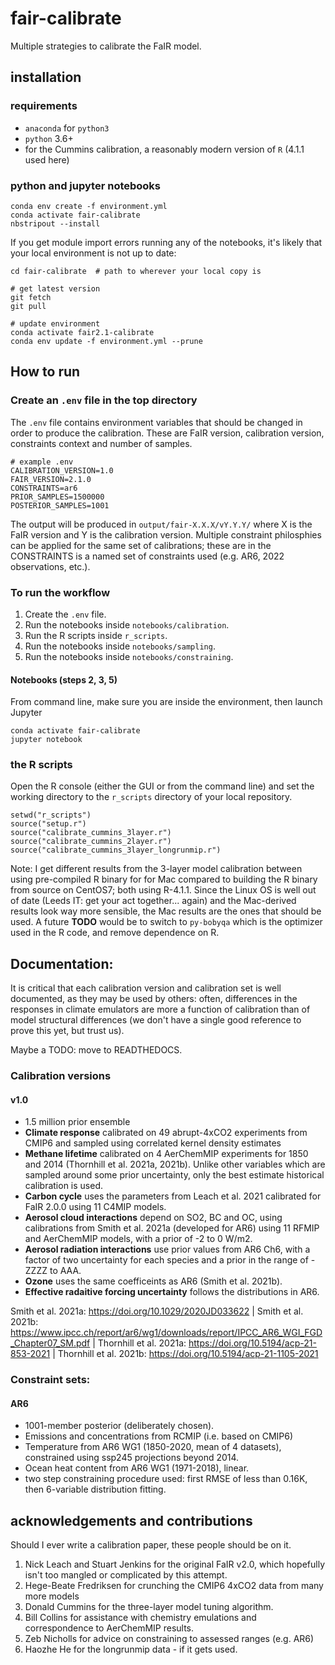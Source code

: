 # fair-calibrate
Multiple strategies to calibrate the FaIR model.

## installation

### requirements
- `anaconda` for `python3`
- `python` 3.6+
- for the Cummins calibration, a reasonably modern version of `R` (4.1.1 used here)

### python and jupyter notebooks
```
conda env create -f environment.yml
conda activate fair-calibrate
nbstripout --install
```

If you get module import errors running any of the notebooks, it's likely that your local environment is not up to date:
```
cd fair-calibrate  # path to wherever your local copy is

# get latest version
git fetch
git pull

# update environment
conda activate fair2.1-calibrate
conda env update -f environment.yml --prune
```

## How to run

### Create an `.env` file in the top directory

The `.env` file contains environment variables that should be changed in order to produce the calibration. These are FaIR version, calibration version, constraints context and number of samples.

```
# example .env
CALIBRATION_VERSION=1.0
FAIR_VERSION=2.1.0
CONSTRAINTS=ar6
PRIOR_SAMPLES=1500000
POSTERIOR_SAMPLES=1001
```

The output will be produced in `output/fair-X.X.X/vY.Y.Y/` where X is the FaIR version and Y is the calibration version. Multiple constraint philosphies can be applied for the same set of calibrations; these are in the CONSTRAINTS is a named set of constraints used (e.g. AR6, 2022 observations, etc.).

### To run the workflow

1. Create the `.env` file.
2. Run the notebooks inside `notebooks/calibration`.
3. Run the R scripts inside `r_scripts`.
4. Run the notebooks inside `notebooks/sampling`.
5. Run the notebooks inside `notebooks/constraining`.

#### Notebooks (steps 2, 3, 5)

From command line, make sure you are inside the environment, then launch Jupyter

```
conda activate fair-calibrate
jupyter notebook
```

### the R scripts

Open the R console (either the GUI or from the command line) and set the working directory to the `r_scripts` directory of your local repository.

```
setwd("r_scripts")
source("setup.r")
source("calibrate_cummins_3layer.r")
source("calibrate_cummins_2layer.r")
source("calibrate_cummins_3layer_longrunmip.r")
```

Note: I get different results from the 3-layer model calibration between using pre-compiled R binary for for Mac compared to building the R binary from source on CentOS7; both using R-4.1.1. Since the Linux OS is well out of date (Leeds IT: get your act together... again) and the Mac-derived results look way more sensible, the Mac results are the ones that should be used. A future **TODO** would be to switch to ``py-bobyqa`` which is the optimizer used in the R code, and remove dependence on R.

## Documentation:

It is critical that each calibration version and calibration set is well documented, as they may be used by others: often, differences in the responses in climate emulators are more a function of calibration than of model structural differences (we don't have a single good reference to prove this yet, but trust us).

Maybe a TODO: move to READTHEDOCS.

### Calibration versions

#### v1.0
- 1.5 million prior ensemble
- **Climate response** calibrated on 49 abrupt-4xCO2 experiments from CMIP6 and sampled using correlated kernel density estimates
- **Methane lifetime** calibrated on 4 AerChemMIP experiments for 1850 and 2014 (Thornhill et al. 2021a, 2021b). Unlike other variables which are sampled around some prior uncertainty, only the best estimate historical calibration is used.
- **Carbon cycle** uses the parameters from Leach et al. 2021 calibrated for FaIR 2.0.0 using 11 C4MIP models.
- **Aerosol cloud interactions** depend on SO2, BC and OC, using calibrations from Smith et al. 2021a (developed for AR6) using 11 RFMIP and AerChemMIP models, with a prior of -2 to 0 W/m2.
- **Aerosol radiation interactions** use prior values from AR6 Ch6, with a factor of two uncertainty for each species and a prior in the range of -ZZZZ to AAA.
- **Ozone** uses the same coefficeints as AR6 (Smith et al. 2021b).
- **Effective radaitive forcing uncertainty** follows the distributions in AR6.

Smith et al. 2021a: https://doi.org/10.1029/2020JD033622 |
Smith et al. 2021b: https://www.ipcc.ch/report/ar6/wg1/downloads/report/IPCC_AR6_WGI_FGD_Chapter07_SM.pdf | 
Thornhill et al. 2021a: https://doi.org/10.5194/acp-21-853-2021 |
Thornhill et al. 2021b: https://doi.org/10.5194/acp-21-1105-2021 

### Constraint sets:

#### AR6
- 1001-member posterior (deliberately chosen).
- Emissions and concentrations from RCMIP (i.e. based on CMIP6)
- Temperature from AR6 WG1 (1850-2020, mean of 4 datasets), constrained using ssp245 projections beyond 2014.
- Ocean heat content from AR6 WG1 (1971-2018), linear.
- two step constraining procedure used: first RMSE of less than 0.16K, then 6-variable distribution fitting.

## acknowledgements and contributions

Should I ever write a calibration paper, these people should be on it.

1. Nick Leach and Stuart Jenkins for the original FaIR v2.0, which hopefully isn't too mangled or complicated by this attempt.
2. Hege-Beate Fredriksen for crunching the CMIP6 4xCO2 data from many more models
3. Donald Cummins for the three-layer model tuning algorithm.
4. Bill Collins for assistance with chemistry emulations and correspondence to AerChemMIP results.
5. Zeb Nicholls for advice on constraining to assessed ranges (e.g. AR6)
6. Haozhe He for the longrunmip data - if it gets used.
